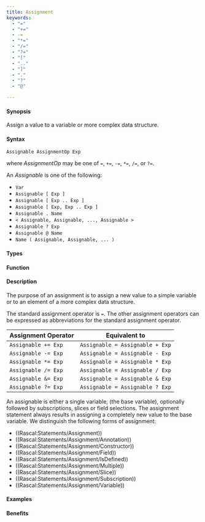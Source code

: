 ```yaml
---
title: Assignment
keywords:
  - "="
  - "+="
  - -=
  - "*="
  - "/="
  - "?="
  - "["
  - ".."
  - "]"
  - "."
  - "?"
  - "@"

---
```


#### Synopsis

Assign a value to a variable or more complex data structure.

#### Syntax

`Assignable AssignmentOp Exp`

where _AssignmentOp_ may be one of `=`, `+=`, `-=`, `*=`, `/=`, or `?=`.

An _Assignable_ is one of the following:

*   `Var`
*   `Assignable [ Exp ]`
*   `Assignable [ Exp .. Exp ]`
*   `Assignable [ Exp, Exp .. Exp ]`
*   `Assignable . Name` 
*   `< Assignable, Assignable, ..., Assignable >`
*   `Assignable ? Exp` 
*   `Assignable @ Name`
*   `Name ( Assignable, Assignable, ... )`

#### Types

#### Function

#### Description

The purpose of an assignment is to assign a new value to a simple variable or to an element of a more complex data structure. 

The standard assignment operator is `=`. 
The other assignment operators can be expressed as abbreviations for the standard assignment operator.

| Assignment Operator             | Equivalent to                           |
| --- | --- |
| `Assignable += Exp`         | `Assignable = Assignable + Exp`   |
| `Assignable -= Exp`         | `Assignable = Assignable - Exp`   |
| `Assignable *= Exp`         | `Assignable = Assignable * Exp`   |
| `Assignable /= Exp`         | `Assignable = Assignable / Exp`   |
| `Assignable &= Exp`         | `Assignable = Assignable & Exp`   |
| `Assignable ?= Exp`         | `Assignable = Assignable ? Exp`   |




An assignable is either a single variable, (the base variable), optionally followed by subscriptions, slices or field selections.
The assignment statement always results in assigning a completely new value to the base variable. 
We distinguish the following forms of assignment:
* ((Rascal:Statements/Assignment))
* ((Rascal:Statements/Assignment/Annotation))
* ((Rascal:Statements/Assignment/Constructor))
* ((Rascal:Statements/Assignment/Field))
* ((Rascal:Statements/Assignment/IsDefined))
* ((Rascal:Statements/Assignment/Multiple))
* ((Rascal:Statements/Assignment/Slice))
* ((Rascal:Statements/Assignment/Subscription))
* ((Rascal:Statements/Assignment/Variable))

#### Examples


#### Benefits


